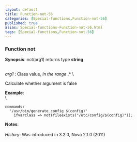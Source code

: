 ```yaml
---
layout: default
title: Function-not-56
categories: [Special-functions,Function-not-56]
published: true
alias: Special-functions-Function-not-56.html
tags: [Special-functions,Function-not-56]
---
```


### Function not

**Synopsis**: not(arg1) returns type **string**

\
 *arg1* : Class value, *in the range* .\* \

Calculate whether argument is false

**Example**:\
 \

~~~~ {.verbatim}
commands:
  "/usr/bin/generate_config $(config)"
    ifvarclass => not(fileexists("/etc/config/$(config)"));
~~~~

**Notes**:\
 \
 *History*: Was introduced in 3.2.0, Nova 2.1.0 (2011)
